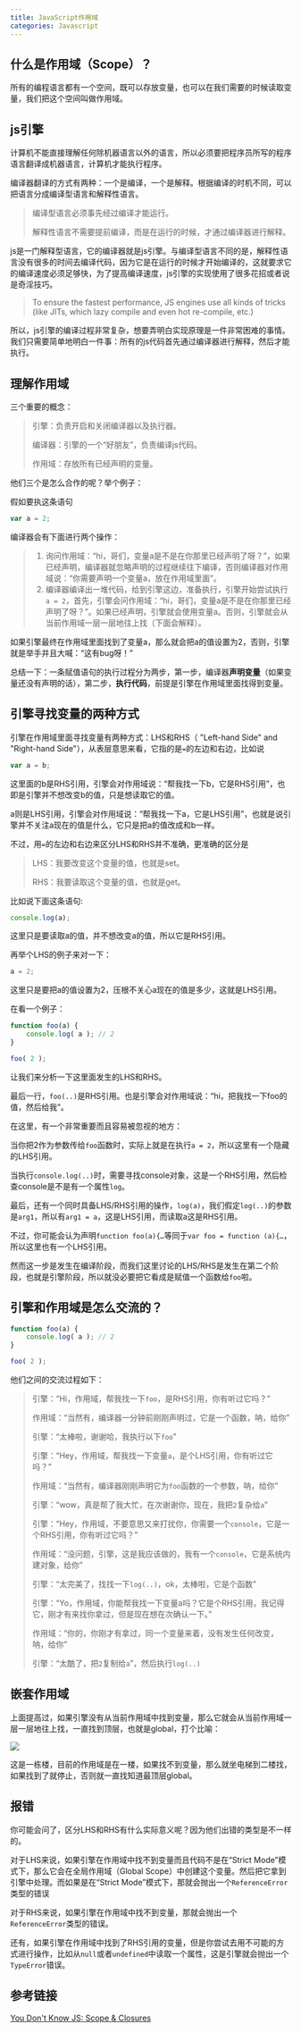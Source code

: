 ```yaml
---
title: JavaScript作用域
categories: Javascript
---
```


## 什么是作用域（Scope）？

所有的编程语言都有一个空间，既可以存放变量，也可以在我们需要的时候读取变量，我们把这个空间叫做作用域。

## js引擎

计算机不能直接理解任何除机器语言以外的语言，所以必须要把程序员所写的程序语言翻译成机器语言，计算机才能执行程序。

编译器翻译的方式有两种：一个是编译，一个是解释。根据编译的时机不同，可以把语言分成编译型语言和解释性语言。

> 编译型语言必须事先经过编译才能运行。
> 
> 解释性语言不需要提前编译，而是在运行的时候，才通过编译器进行解释。

js是一门解释型语言，它的编译器就是js引擎。与编译型语言不同的是，解释性语言没有很多的时间去编译代码，因为它是在运行的时候才开始编译的，这就要求它的编译速度必须足够快，为了提高编译速度，js引擎的实现使用了很多花招或者说是奇淫技巧。

> To ensure the fastest performance, JS engines use all kinds of tricks (like JITs, which lazy compile and even hot re-compile, etc.) 

所以，js引擎的编译过程非常复杂，想要弄明白实现原理是一件非常困难的事情。我们只需要简单地明白一件事：所有的js代码首先通过编译器进行解释，然后才能执行。

## 理解作用域

三个重要的概念：

> 引擎：负责开启和关闭编译器以及执行器。
> 
> 编译器：引擎的一个“好朋友”，负责编译js代码。
> 
> 作用域：存放所有已经声明的变量。

他们三个是怎么合作的呢？举个例子：

假如要执这条语句

```javascript
var a = 2;
```

编译器会有下面进行两个操作：

> 1. 询问作用域：“hi，哥们，变量a是不是在你那里已经声明了呀？”，如果已经声明，编译器就忽略声明的过程继续往下编译，否则编译器对作用域说：“你需要声明一个变量a，放在作用域里面”。
> 2. 编译器编译出一堆代码，给到引擎这边，准备执行，引擎开始尝试执行 `a = 2`，首先，引擎会问作用域：“hi，哥们，变量a是不是在你那里已经声明了呀？”。如果已经声明，引擎就会使用变量a。否则，引擎就会从当前作用域一层一层地往上找（下面会解释）。

如果引擎最终在作用域里面找到了变量a，那么就会把a的值设置为2，否则，引擎就是举手并且大喊：“这有bug呀！”

总结一下：一条赋值语句的执行过程分为两步，第一步，编译器**声明变量**（如果变量还没有声明的话），第二步，**执行代码**，前提是引擎在作用域里面找得到变量。

## 引擎寻找变量的两种方式

引擎在作用域里面寻找变量有两种方式：LHS和RHS（ "Left-hand Side" and "Right-hand Side"），从表层意思来看，它指的是`=`的左边和右边，比如说

```javascript
var a = b;
```

这里面的b是RHS引用，引擎会对作用域说：“帮我找一下b，它是RHS引用”，也即是引擎并不想改变b的值，只是想读取它的值。

a则是LHS引用，引擎会对作用域说：“帮我找一下a，它是LHS引用”，也就是说引擎并不关注a现在的值是什么，它只是把a的值改成和b一样。

不过，用`=`的左边和右边来区分LHS和RHS并不准确，更准确的区分是

> LHS：我要改变这个变量的值，也就是set。
> 
> RHS：我要读取这个变量的值，也就是get。

比如说下面这条语句:

```javascript
console.log(a);
```

这里只是要读取a的值，并不想改变a的值，所以它是RHS引用。

再举个LHS的例子来对一下：

```javascript
a = 2;
```

这里只是要把a的值设置为2，压根不关心a现在的值是多少，这就是LHS引用。

在看一个例子：

```javascript
function foo(a) {
    console.log( a ); // 2
}

foo( 2 );
```

让我们来分析一下这里面发生的LHS和RHS。

最后一行，`foo(..)`是RHS引用。也是引擎会对作用域说：“hi，把我找一下foo的值，然后给我”。

在这里，有一个非常重要而且容易被忽视的地方：

当你把2作为参数传给`foo`函数时，实际上就是在执行`a = 2`，所以这里有一个隐藏的LHS引用。

当执行`console.log(..)`时，需要寻找console对象，这是一个RHS引用，然后检查console是不是有一个属性`log`。

最后，还有一个同时具备LHS/RHS引用的操作，`log(a)`，我们假定`log(..)`的参数是`arg1`，所以有`arg1 = a`，这是LHS引用，而读取a这是RHS引用。

不过，你可能会认为声明`function foo(a){…`等同于`var foo = function (a){…`，所以这里也有一个LHS引用。

然而这一步是发生在编译阶段，而我们这里讨论的LHS/RHS是发生在第二个阶段，也就是引擎阶段，所以就没必要把它看成是赋值一个函数给`foo`啦。

## 引擎和作用域是怎么交流的？

```javascript
function foo(a) {
    console.log( a ); // 2
}

foo( 2 );
```

他们之间的交流过程如下：

> 引擎：“Hi，作用域，帮我找一下`foo`，是RHS引用，你有听过它吗？”
> 
> 作用域：“当然有，编译器一分钟前刚刚声明过，它是一个函数，呐，给你”
> 
> 引擎：“太棒啦，谢谢哈，我执行以下`foo`”
> 
> 引擎：“Hey，作用域，帮我找一下变量`a`，是个LHS引用，你有听过它吗？”
> 
> 作用域：“当然有，编译器刚刚声明它为`foo`函数的一个参数，呐，给你”
> 
> 引擎：“wow，真是帮了我大忙，在次谢谢你，现在，我把`2`复杂给`a`”
> 
> 引擎：“Hey，作用域，不要意思又来打扰你，你需要一个`console`，它是一个RHS引用，你有听过它吗？”
> 
> 作用域：“没问题，引擎，这是我应该做的，我有一个`console`，它是系统内建对象，给你”
> 
> 引擎：“太完美了，找找一下`log(..)`，ok，太棒啦，它是个函数”
> 
> 引擎：“Yo，作用域，你能帮我找一下变量a吗？它是个RHS引用，我记得它，刚才有来找你拿过，但是现在想在次确认一下。”
> 
> 作用域：“你的，你刚才有拿过，同一个变量来着，没有发生任何改变，呐，给你”
> 
> 引擎：“太酷了，把`2`复制给`a`”，然后执行`log(..)`

## 嵌套作用域

上面提高过，如果引擎没有从当前作用域中找到变量，那么它就会从当前作用域一层一层地往上找，一直找到顶层，也就是global，打个比喻：

![][image-1]

这是一栋楼，目前的作用域是在一楼，如果找不到变量，那么就坐电梯到二楼找，如果找到了就停止，否则就一直找知道最顶层global。

## 报错

你可能会问了，区分LHS和RHS有什么实际意义呢？因为他们出错的类型是不一样的。

对于LHS来说，如果引擎在作用域中找不到变量而且代码不是在“Strict Mode”模式下，那么它会在全局作用域（Global Scope）中创建这个变量。然后把它拿到引擎中处理。而如果是在“Strict Mode”模式下，那就会抛出一个`ReferenceError`类型的错误

对于RHS来说，如果引擎在作用域中找不到变量，那就会抛出一个`ReferenceError`类型的错误。

还有，如果引擎在作用域中找到了RHS引用的变量，但是你尝试去用不可能的方式进行操作，比如从`null`或者`undefined`中读取一个属性，这是引擎就会抛出一个`TypeError`错误。

## 参考链接

[You Don't Know JS: Scope & Closures][1] 


[1]:	https://github.com/getify/You-Dont-Know-JS/blob/master/scope%20&%20closures/ch1.md

[image-1]:	http://oggx6lf7f.bkt.clouddn.com/b7xrs.png